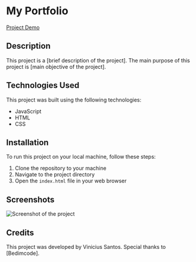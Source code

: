 # My Portfolio

[Project Demo](https://viniciusmtsantos.github.io/scss-portfolio-responsive/)

## Description

This project is a [brief description of the project]. The main purpose of this project is [main objective of the project].

## Technologies Used

This project was built using the following technologies:

- JavaScript
- HTML
- CSS

## Installation

To run this project on your local machine, follow these steps:

1. Clone the repository to your machine
2. Navigate to the project directory
3. Open the `index.html` file in your web browser

## Screenshots

![Screenshot of the project](/screenshots/screenshot.png)

## Credits

This project was developed by Vinicius Santos. Special thanks to [Bedimcode].

